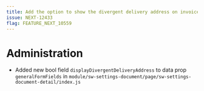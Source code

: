 ```yaml
---
title: Add the option to show the divergent delivery address on invoices
issue: NEXT-12433
flag: FEATURE_NEXT_10559
---
```

# Administration
* Added new bool field `displayDivergentDeliveryAddress` to data prop `generalFormFields` in `module/sw-settings-document/page/sw-settings-document-detail/index.js`
